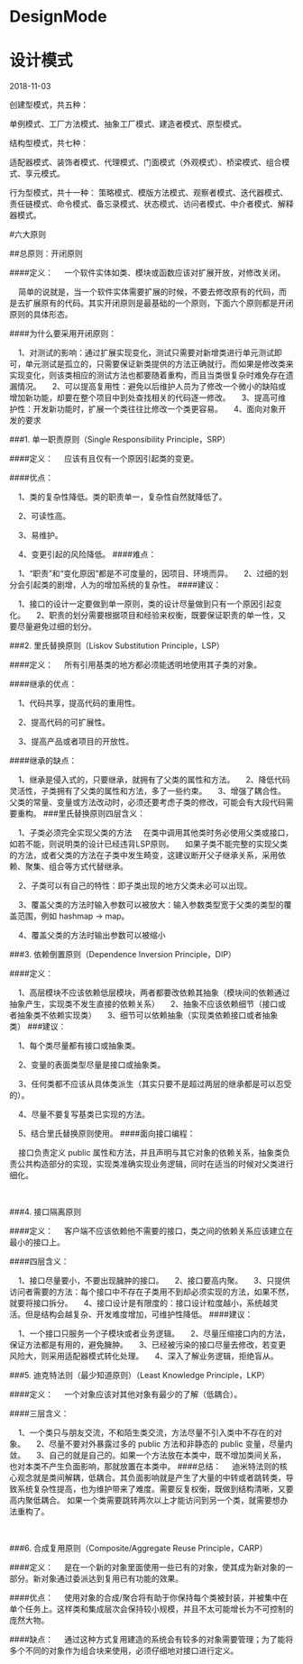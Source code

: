 # DesignMode
# 设计模式

2018-11-03
 
创建型模式，共五种：

单例模式、工厂方法模式、抽象工厂模式、建造者模式、原型模式。

结构型模式，共七种：

适配器模式、装饰者模式、代理模式、门面模式（外观模式）、桥梁模式、组合模式、享元模式。

行为型模式，共十一种：
策略模式、模版方法模式、观察者模式、迭代器模式、责任链模式、命令模式、备忘录模式、状态模式、访问者模式、中介者模式、解释器模式。

#六大原则

##总原则：开闭原则

####定义：
    一个软件实体如类、模块或函数应该对扩展开放，对修改关闭。

    简单的说就是，当一个软件实体需要扩展的时候，不要去修改原有的代码，而是去扩展原有的代码。其实开闭原则是最基础的一个原则，下面六个原则都是开闭原则的具体形态。

####为什么要采用开闭原则：

    1、对测试的影响：通过扩展实现变化，测试只需要对新增类进行单元测试即可，单元测试是孤立的，只需要保证新类提供的方法正确就行。而如果是修改类来实现变化，则该类相应的测试方法也都要随着重构，而且当类很复杂时难免存在遗漏情况。
    2、可以提高复用性：避免以后维护人员为了修改一个微小的缺陷或增加新功能，却要在整个项目中到处查找相关的代码逐一修改。
    3、提高可维护性：开发新功能时，扩展一个类往往比修改一个类更容易。
    4、面向对象开发的要求
 

###1. 单一职责原则（Single Responsibility Principle，SRP）

####定义：
    应该有且仅有一个原因引起类的变更。

####优点：

    1、类的复杂性降低。类的职责单一，复杂性自然就降低了。

    2、可读性高。

    3、易维护。

    4、变更引起的风险降低。
####难点：

    1、“职责”和“变化原因”都是不可度量的，因项目、环境而异。
    2、过细的划分会引起类的剧增，人为的增加系统的复杂性。
####建议：

    1、接口的设计一定要做到单一原则，类的设计尽量做到只有一个原因引起变化。
    2、职责的划分需要根据项目和经验来权衡，既要保证职责的单一性，又要尽量避免过细的划分。
 

###2. 里氏替换原则（Liskov Substitution Principle，LSP）

####定义：
    所有引用基类的地方都必须能透明地使用其子类的对象。

####继承的优点：

    1、代码共享，提高代码的重用性。

    2、提高代码的可扩展性。

    3、提高产品或者项目的开放性。

####继承的缺点：

    1、继承是侵入式的，只要继承，就拥有了父类的属性和方法。
    2、降低代码灵活性，子类拥有了父类的属性和方法，多了一些约束。
    3、增强了耦合性。父类的常量、变量或方法改动时，必须还要考虑子类的修改，可能会有大段代码需要重构。
###里氏替换原则四层含义：

    1、子类必须完全实现父类的方法
    在类中调用其他类时务必使用父类或接口，如若不能，则说明类的设计已经违背LSP原则。
    如果子类不能完整的实现父类的方法，或者父类的方法在子类中发生畸变，这建议断开父子继承关系，采用依赖、聚集、组合等方式代替继承。

    2、子类可以有自己的特性：即子类出现的地方父类未必可以出现。

    3、覆盖父类的方法时输入参数可以被放大：输入参数类型宽于父类的类型的覆盖范围，例如 hashmap -> map。  

    4、覆盖父类的方法时输出参数可以被缩小
 

###3. 依赖倒置原则（Dependence Inversion Principle，DIP）

####定义：

    1、高层模块不应该依赖低层模块，两者都要改依赖其抽象（模块间的依赖通过抽象产生，实现类不发生直接的依赖关系）
    2、抽象不应该依赖细节（接口或者抽象类不依赖实现类）
    3、细节可以依赖抽象（实现类依赖接口或者抽象类）
###建议：

    1、每个类尽量都有接口或抽象类。

    2、变量的表面类型尽量是接口或抽象类。

    3、任何类都不应该从具体类派生（其实只要不是超过两层的继承都是可以忍受的）。

    4、尽量不要复写基类已实现的方法。

    5、结合里氏替换原则使用。
####面向接口编程：

    接口负责定义 public 属性和方法，并且声明与其它对象的依赖关系，抽象类负责公共构造部分的实现，实现类准确实现业务逻辑，同时在适当的时候对父类进行细化。

 

###4. 接口隔离原则

####定义：
    客户端不应该依赖他不需要的接口，类之间的依赖关系应该建立在最小的接口上。

####四层含义：

    1、接口尽量要小，不要出现臃肿的接口。
    2、接口要高内聚。
    3、只提供访问者需要的方法：每个接口中不存在子类用不到却必须实现的方法，如果不然，就要将接口拆分。
    4、接口设计是有限度的：接口设计粒度越小，系统越灵活。但是结构会越复杂、开发难度增加，可维护性降低。
####建议：

    1、一个接口只服务一个子模块或者业务逻辑。
    2、尽量压缩接口内的方法，保证方法都是有用的，避免臃肿。
    3、已经被污染的接口尽量去修改，若变更风险大，则采用适配器模式转化处理。
    4、深入了解业务逻辑，拒绝盲从。
 

###5. 迪克特法则（最少知道原则）（Least Knowledge Principle，LKP）

####定义：
    一个对象应该对其他对象有最少的了解（低耦合）。

####三层含义：

    1、一个类只与朋友交流，不和陌生类交流，方法尽量不引入类中不存在的对象。
    2、尽量不要对外暴露过多的 public 方法和非静态的 public 变量，尽量内敛。
    3、自己的就是自己的。如果一个方法放在本类中，既不增加类间关系，也对本类不产生负面影响，那就放置在本类中。
####总结：
    迪米特法则的核心观念就是类间解耦，低耦合。其负面影响就是产生了大量的中转或者跳转类，导致系统复杂性提高，也为维护带来了难度。需要反复权衡，既做到结构清晰，又要高内聚低耦合。
如果一个类需要跳转两次以上才能访问到另一个类，就需要想办法重构了。

 

###6. 合成复用原则（Composite/Aggregate Reuse Principle，CARP）

####定义：
    是在一个新的对象里面使用一些已有的对象，使其成为新对象的一部分。新对象通过委派达到复用已有功能的效果。

####优点：
    使用对象的合成/聚合将有助于你保持每个类被封装，并被集中在单个任务上。这样类和集成层次会保持较小规模，并且不太可能增长为不可控制的庞然大物。

####缺点：
    通过这种方式复用建造的系统会有较多的对象需要管理；为了能将多个不同的对象作为组合块来使用，必须仔细地对接口进行定义。

